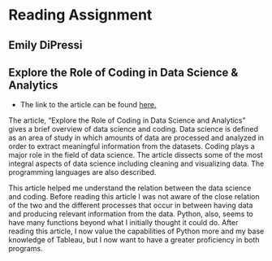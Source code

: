 # Reading Assignment 

## Emily DiPressi 

## Explore the Role of Coding in Data Science & Analytics

* The link to the article can be found [here.](https://junilearning.com/blog/guide/coding-and-data-science/) 

The article, “Explore the Role of Coding in Data Science and Analytics” gives a brief overview of data science and coding. Data science is defined as an area of study in which amounts of data are processed and analyzed in order to extract meaningful information from the datasets. Coding plays a major role in the field of data science. The article dissects some of the most integral aspects of data science including cleaning and visualizing data. The programming languages are also described. 

This article helped me understand the relation between the data science and coding. Before reading this article I was not aware of the close relation of the two and the different processes that occur in between having data and producing relevant information from the data. Python, also, seems to have many functions beyond what I initially thought it could do. After reading this article, I now value the capabilities of Python more and my base knowledge of Tableau, but I now want to have a greater proficiency in both programs. 
